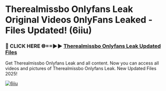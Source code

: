# Therealmissbo Onlyfans Leak Original Videos 0nlyFans Leaked - Files Updated! (6iiu)

<h3>🔴 CLICK HERE 🌐==►► <a href="https://tinyurl.com/x26r9saj" rel="nofollow">Therealmissbo Onlyfans Leak Updated Files</a></h3>

Get Therealmissbo Onlyfans Leak and all content. Now you can access all videos and pictures of Therealmissbo Onlyfans Leak. New Updated Files 2025!

[![6iiu](https://i.imgur.com/LkgZPqh.gif)](https://tinyurl.com/x26r9saj)
